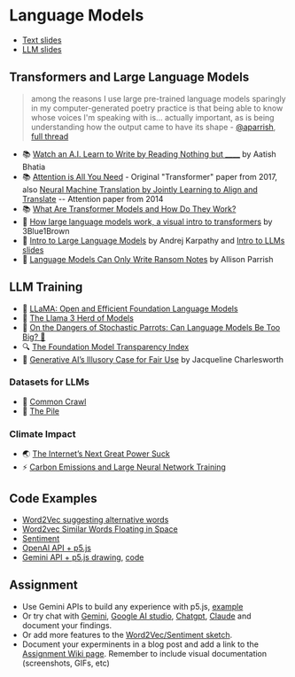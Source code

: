 # Language Models

- [Text slides](https://docs.google.com/presentation/d/1ZvNFZUnm4TcBLMPxKBEtPUD71DEBQz5ObXUVsA-gamA/edit?usp=sharing)
- [LLM slides](https://docs.google.com/presentation/d/1n3eTpVpR281ppYdCW9xGoSpmMiDYjQU20lHWTp-t3VI/edit?usp=sharing)

## Transformers and Large Language Models

> among the reasons I use large pre-trained language models sparingly in my computer-generated poetry practice is that being able to know whose voices I'm speaking with is... actually important, as is being understanding how the output came to have its shape - [@aparrish](https://twitter.com/aparrish/), [full thread](https://twitter.com/aparrish/status/1286808606466244608)

- 📚 [Watch an A.I. Learn to Write by Reading Nothing but **\_\_\_\_**](https://www.nytimes.com/interactive/2023/04/26/upshot/gpt-from-scratch.html) by Aatish Bhatia
- 📚 [Attention is All You Need](https://arxiv.org/abs/1706.03762) - Original "Transformer" paper from 2017, also [Neural Machine Translation by Jointly Learning to Align and Translate](https://arxiv.org/abs/1409.0473) -- Attention paper from 2014
- 📚 [What Are Transformer Models and How Do They Work?](https://docs.cohere.com/docs/transformer-models)
- 🎥 [How large language models work, a visual intro to transformers](https://youtu.be/wjZofJX0v4M) by 3Blue1Brown
- 🎥 [Intro to Large Language Models](https://youtu.be/zjkBMFhNj_g) by Andrej Karpathy and [Intro to LLMs slides](https://drive.google.com/file/d/1pxx_ZI7O-Nwl7ZLNk5hI3WzAsTLwvNU7/view)
- 📖 [Language Models Can Only Write Ransom Notes](https://posts.decontextualize.com/language-models-ransom-notes/) by Allison Parrish

## LLM Training

- 🦙 [LLaMA: Open and Efficient Foundation Language Models](https://arxiv.org/pdf/2302.13971.pdf)
- 🦙 [The Llama 3 Herd of Models](https://arxiv.org/pdf/2407.21783)
- 🦜 [On the Dangers of Stochastic Parrots: Can Language Models Be Too Big? 🦜](https://dl.acm.org/doi/10.1145/3442188.3445922)
- 🔍 [The Foundation Model Transparency Index](https://crfm.stanford.edu/fmti/May-2024/index.html)
- 📖 [Generative AI’s Illusory Case for Fair Use](https://papers.ssrn.com/sol3/papers.cfm?abstract_id=4924997) by Jacqueline Charlesworth

### Datasets for LLMs

- 🔢 [Common Crawl](https://commoncrawl.org/)
- 🔢 [The Pile](https://pile.eleuther.ai/)

### Climate Impact

- 🌏 [The Internet’s Next Great Power Suck](https://www.theatlantic.com/technology/archive/2023/08/ai-carbon-emissions-data-centers/675094/)
- ⚡️ [Carbon Emissions and Large Neural Network Training ](https://arxiv.org/ftp/arxiv/papers/2104/2104.10350.pdf)

## Code Examples
- [Word2Vec suggesting alternative words](https://editor.p5js.org/yining/sketches/AqFZmpoAX)
- [Word2vec Similar Words Floating in Space](https://editor.p5js.org/yining/sketches/_Ki2jFoJB)
- [Sentiment](https://editor.p5js.org/ml5/sketches/hopIvsCGL)
- [OpenAI API + p5.js](https://editor.p5js.org/yining/sketches/cnlmIOoL9)
- [Gemini API + p5.js drawing](https://x.com/alexanderchen/status/1819939988676440241), [code](https://editor.p5js.org/golan/sketches/7k4imWAs1)


## Assignment

- Use Gemini APIs to build any experience with p5.js, [example](https://github.com/ml5js/Intro-ML-Arts-IMA-F25/blob/main/09-llms/README.md#code-examples)
- Or try chat with [Gemini](https://gemini.google.com/app), [Google AI studio](https://aistudio.google.com/prompts/new_chat), [Chatgpt](https://chatgpt.com/), [Claude](https://claude.ai/new) and document your findings. 
- Or add more features to the [Word2Vec/Sentiment sketch](https://github.com/ml5js/Intro-ML-Arts-IMA-F25/blob/main/09-llms/README.md#code-examples).
- Document your experminents in a blog post and add a link to the [Assignment Wiki page](https://github.com/ml5js/Intro-ML-Arts-IMA-F25/wiki/Assignment-9). Remember to include visual documentation (screenshots, GIFs, etc)

